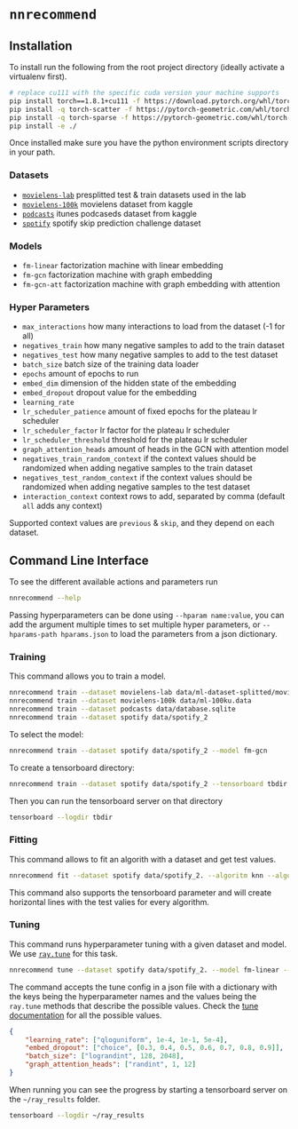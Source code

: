 `nnrecommend`
====

## Installation

To install run the following from the root project directory (ideally activate a virtualenv first).

```bash
# replace cu111 with the specific cuda version your machine supports
pip install torch==1.8.1+cu111 -f https://download.pytorch.org/whl/torch_stable.html
pip install -q torch-scatter -f https://pytorch-geometric.com/whl/torch-1.8.0+cu111.html
pip install -q torch-sparse -f https://pytorch-geometric.com/whl/torch-1.8.0+cu111.html
pip install -e ./
```

Once installed make sure you have the python environment scripts directory in your path.

### Datasets

* [`movielens-lab`](https://drive.google.com/uc?id=1rE20sLow9sT2ULpBOOWqw2SEnpIm16OZ) presplitted test & train datasets used in the lab
* [`movielens-100k`](https://www.kaggle.com/prajitdatta/movielens-100k-dataset/) movielens dataset from kaggle
* [`podcasts`](https://www.kaggle.com/thoughtvector/podcastreviews) itunes podcaseds dataset from kaggle
* [`spotify`](https://www.aicrowd.com/challenges/spotify-sequential-skip-prediction-challenge) spotify skip prediction challenge dataset

### Models

* `fm-linear` factorization machine with linear embedding
* `fm-gcn` factorization machine with graph embedding
* `fm-gcn-att` factorization machine with graph embedding with attention

### Hyper Parameters

* `max_interactions` how many interactions to load from the dataset (-1 for all)
* `negatives_train` how many negative samples to add to the train dataset
* `negatives_test` how many negative samples to add to the test dataset
* `batch_size` batch size of the training data loader
* `epochs` amount of epochs to run
* `embed_dim` dimension of the hidden state of the embedding
* `embed_dropout` dropout value for the embedding
* `learning_rate`
* `lr_scheduler_patience` amount of fixed epochs for the plateau lr scheduler
* `lr_scheduler_factor` lr factor for the plateau lr scheduler
* `lr_scheduler_threshold` threshold for the plateau lr scheduler
* `graph_attention_heads` amount of heads in the GCN with attention model
* `negatives_train_random_context` if the context values should be randomized when adding negative samples to the train dataset
* `negatives_test_random_context` if the context values should be randomized when adding negative samples to the test dataset
* `interaction_context` context rows to add, separated by comma (default `all` adds any context) 

Supported context values are `previous` & `skip`, and they depend on each dataset.

## Command Line Interface

To see the different available actions and parameters run

```bash
nnrecommend --help
```

Passing hyperparameters can be done using `--hparam name:value`, you can add the argument multiple times to set multiple hyper parameters, or `--hparams-path hparams.json` to load the parameters from a json dictionary.

### Training

This command allows you to train a model.

```bash
nnrecommend train --dataset movielens-lab data/ml-dataset-splitted/movielens
nnrecommend train --dataset movielens-100k data/ml-100ku.data
nnrecommend train --dataset podcasts data/database.sqlite
nnrecommend train --dataset spotify data/spotify_2
```

To select the model:

```bash
nnrecommend train --dataset spotify data/spotify_2 --model fm-gcn
```

To create a tensorboard directory:

```bash
nnrecommend train --dataset spotify data/spotify_2 --tensorboard tbdir
```

Then you can run the tensorboard server on that directory

```bash
tensorboard --logdir tbdir
```


### Fitting

This command allows to fit an algorith with a dataset and get test values.

```bash
nnrecommend fit --dataset spotify data/spotify_2. --algoritm knn --algorithm baseline
```

This command also supports the tensorboard parameter and will create horizontal lines with the test valies for every algorithm.

### Tuning

This command runs hyperparameter tuning with a given dataset and model.
We use [`ray.tune`](https://docs.ray.io/en/master/tune/index.html) for this task.

```bash
nnrecommend tune --dataset spotify data/spotify_2. --model fm-linear --config tune_config.json
```

The command accepts the tune config in a json file with a dictionary with the keys being the hyperparameter names and the values being the `ray.tune` methods that describe the possible values. 
Check the [tune documentation](https://docs.ray.io/en/master/tune/api_docs/search_space.html#tune-sample-docs) for all the possible values.

```json
{
    "learning_rate": ["qloguniform", 1e-4, 1e-1, 5e-4],
    "embed_dropout": ["choice", [0.3, 0.4, 0.5, 0.6, 0.7, 0.8, 0.9]],
    "batch_size": ["lograndint", 128, 2048],
    "graph_attention_heads": ["randint", 1, 12]
}
```

When running you can see the progress by starting a tensorboard server on the `~/ray_results` folder.

```bash
tensorboard --logdir ~/ray_results
```